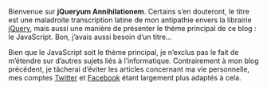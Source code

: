 Bienvenue sur __jQueryum Annihilationem__. Certains s’en douteront, le titre est une maladroite transcription latine de mon antipathie envers la librairie [jQuery][], mais aussi une manière de présenter le thème principal de ce blog : le JavaScript. Bon, j’avais aussi besoin d’un titre...

Bien que le JavaScript soit le thème principal, je n’exclus pas le fait de m’étendre sur d’autres sujets liés à l’informatique. Contrairement à mon blog précédent, je tâcherai d’éviter les articles concernant ma vie personnelle, mes comptes [Twitter][] et [Facebook][] étant largement plus adaptés à cela.

[jquery]: http://jquery.com/
[twitter]: https://twitter.com/Nesquik69
[facebook]: https://www.facebook.com/pardanaud.j